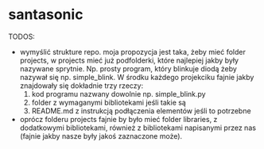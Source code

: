 # santasonic

TODOS:
- wymyślić strukture repo. moja propozycja jest taka, żeby mieć folder projects,
  w projects mieć już podfolderki, które najlepiej jakby były nazywane sprytnie. Np. prosty program, który blinkuje diodą żeby nazywał się np. simple_blink.
  W środku każdego projekciku fajnie jakby znajdowały się dokładnie trzy rzeczy:
  1. kod programu nazwany dowolnie np. simple_blink.py
  2. folder z wymaganymi bibliotekami jeśli takie są
  3. README.md z instrukcją podłączenia elementów jeśli to potrzebne
- oprócz folderu projects fajnie by było mieć folder libraries, z dodatkowymi bibliotekami, również z bibliotekami napisanymi przez nas (fajnie jakby nasze były jakoś zaznaczone może).
